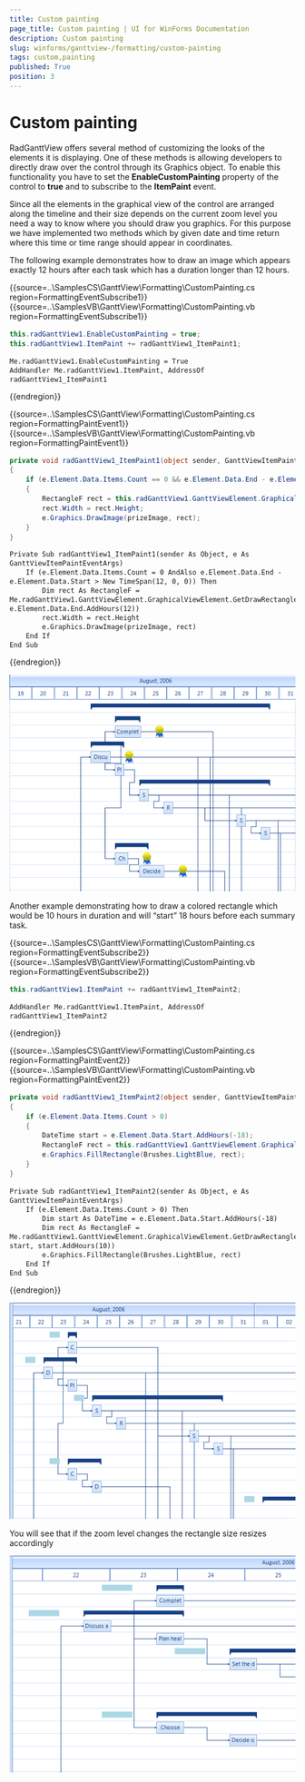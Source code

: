 ```yaml
---
title: Custom painting
page_title: Custom painting | UI for WinForms Documentation
description: Custom painting
slug: winforms/ganttview-/formatting/custom-painting
tags: custom,painting
published: True
position: 3
---
```


# Custom painting


RadGanttView offers several method of customizing the looks of the elements it is displaying. One of these methods is allowing developers to directly draw over the control through its Graphics object. To enable this functionality you have to set the  __EnableCustomPainting__ property of the control to __true__ and to subscribe to the __ItemPaint__ event.
        
Since all the elements in the graphical view of the control are arranged along the timeline and their size depends on the current zoom level you need a way to know where you should draw you graphics. For this purpose we have implemented two methods which by given date and time return where this time or time range should appear in coordinates.
        

The following example demonstrates how to draw an image which appears exactly 12 hours after each task which has a duration longer than 12 hours.
         
{{source=..\SamplesCS\GanttView\Formatting\CustomPainting.cs region=FormattingEventSubscribe1}} 
{{source=..\SamplesVB\GanttView\Formatting\CustomPainting.vb region=FormattingEventSubscribe1}} 

````C#
this.radGanttView1.EnableCustomPainting = true;
this.radGanttView1.ItemPaint += radGanttView1_ItemPaint1;

````
````VB.NET
Me.radGanttView1.EnableCustomPainting = True
AddHandler Me.radGanttView1.ItemPaint, AddressOf radGanttView1_ItemPaint1

````
{{endregion}} 

{{source=..\SamplesCS\GanttView\Formatting\CustomPainting.cs region=FormattingPaintEvent1}} 
{{source=..\SamplesVB\GanttView\Formatting\CustomPainting.vb region=FormattingPaintEvent1}} 

````C#
private void radGanttView1_ItemPaint1(object sender, GanttViewItemPaintEventArgs e)
{
    if (e.Element.Data.Items.Count == 0 && e.Element.Data.End - e.Element.Data.Start > new TimeSpan(12, 0, 0))
    {
        RectangleF rect = this.radGanttView1.GanttViewElement.GraphicalViewElement.GetDrawRectangle(e.Element.Data, e.Element.Data.End.AddHours(12));
        rect.Width = rect.Height;
        e.Graphics.DrawImage(prizeImage, rect);
    }
}

````
````VB.NET
Private Sub radGanttView1_ItemPaint1(sender As Object, e As GanttViewItemPaintEventArgs)
    If (e.Element.Data.Items.Count = 0 AndAlso e.Element.Data.End - e.Element.Data.Start > New TimeSpan(12, 0, 0)) Then
        Dim rect As RectangleF = Me.radGanttView1.GanttViewElement.GraphicalViewElement.GetDrawRectangle(e.Element.Data, e.Element.Data.End.AddHours(12))
        rect.Width = rect.Height
        e.Graphics.DrawImage(prizeImage, rect)
    End If
End Sub

````

{{endregion}} 


![ganttview-formatting-custom-paiting 001](images/ganttview-formatting-custom-paiting001.png)

Another example demonstrating how to draw a colored rectangle which would be 10 hours in duration and will “start”  18 hours before each summary task.
         

{{source=..\SamplesCS\GanttView\Formatting\CustomPainting.cs region=FormattingEventSubscribe2}} 
{{source=..\SamplesVB\GanttView\Formatting\CustomPainting.vb region=FormattingEventSubscribe2}} 
````C#
this.radGanttView1.ItemPaint += radGanttView1_ItemPaint2;

````
````VB.NET
AddHandler Me.radGanttView1.ItemPaint, AddressOf radGanttView1_ItemPaint2

````

{{endregion}} 

{{source=..\SamplesCS\GanttView\Formatting\CustomPainting.cs region=FormattingPaintEvent2}} 
{{source=..\SamplesVB\GanttView\Formatting\CustomPainting.vb region=FormattingPaintEvent2}} 
````C#
private void radGanttView1_ItemPaint2(object sender, GanttViewItemPaintEventArgs e)
{
    if (e.Element.Data.Items.Count > 0)
    {
        DateTime start = e.Element.Data.Start.AddHours(-18);
        RectangleF rect = this.radGanttView1.GanttViewElement.GraphicalViewElement.GetDrawRectangle(e.Element.Data, start, start.AddHours(10));
        e.Graphics.FillRectangle(Brushes.LightBlue, rect);
    }
}

````
````VB.NET
Private Sub radGanttView1_ItemPaint2(sender As Object, e As GanttViewItemPaintEventArgs)
    If (e.Element.Data.Items.Count > 0) Then
        Dim start As DateTime = e.Element.Data.Start.AddHours(-18)
        Dim rect As RectangleF = Me.radGanttView1.GanttViewElement.GraphicalViewElement.GetDrawRectangle(e.Element.Data, start, start.AddHours(10))
        e.Graphics.FillRectangle(Brushes.LightBlue, rect)
    End If
End Sub

````

{{endregion}} 


![ganttview-formatting-custom-paiting 002](images/ganttview-formatting-custom-paiting002.png)

You will see that if the zoom level changes the rectangle size resizes accordingly
        
![ganttview-formatting-custom-paiting 003](images/ganttview-formatting-custom-paiting003.png)
